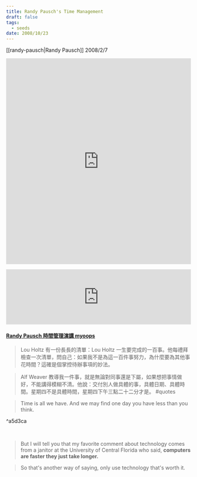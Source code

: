 ```yaml
---
title: Randy Pausch's Time Management
draft: false
tags:
  - seeds
date: 2008/10/23
---
```

[[randy-pausch|Randy Pausch]] 2008/2/7

<embed src="https://drive.google.com/viewerng/
viewer?embedded=true&url=https://www.cs.virginia.edu/~robins/Randy/RandyPauschTimeManagement2007.pdf" type="application/pdf" width="100%" height="560px">

<iframe width="100%"  src="https://www.youtube.com/embed/m4FkinvzHs4?si=DKcQii6cW_ykl5B-" title="YouTube video player" frameborder="0" allow="accelerometer; autoplay; clipboard-write; encrypted-media; gyroscope; picture-in-picture; web-share" allowfullscreen></iframe>

#### [Randy Pausch 時間管理演講 myoops](https://www.myoops.org/selection_detail.php?id=6)

> Lou Holtz 有一份長長的清單：Lou Holtz 一生要完成的一百事。他每禮拜檢查一次清單，問自己：如果我不是為這一百件事努力，為什麼要為其他事花時間？這確是個掌控待辦事項的妙法。

> Alf Weaver 教導我一件事，就是無論對同事還是下屬，如果想把事情做好，不能講得模糊不清。他說：交付別人做具體的事，具體日期、具體時間。星期四不是具體時間，星期四下午三點二十二分才是。 #quotes


> Time is all we have. And we may find one day you have less than you think.

^a5d3ca

 
 
   
> But I will tell you that my favorite comment about technology comes from a janitor at the University of Central Florida who said, **computers are faster they just take longer.**

> So that's another way of saying, only use technology that's worth it.